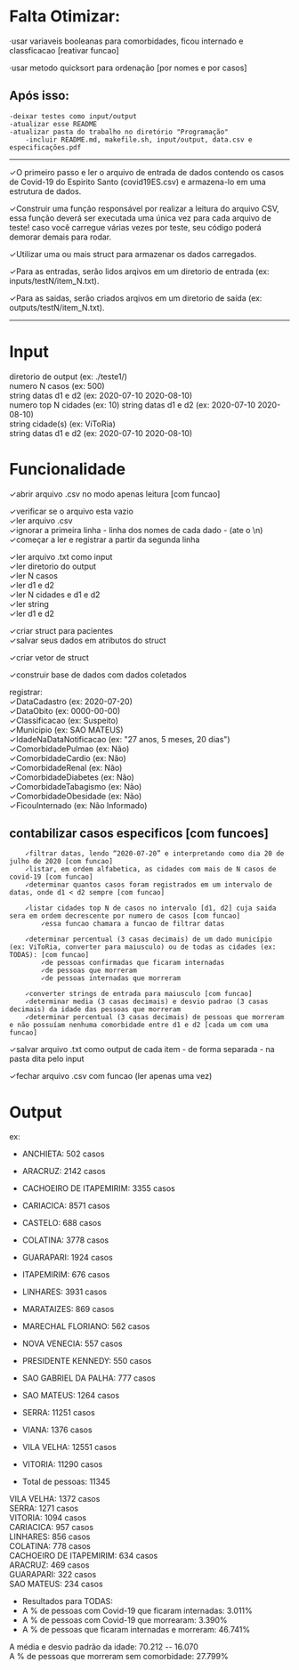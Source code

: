 # Falta Otimizar:   
·usar variaveis booleanas para comorbidades, ficou internado e classficacao [reativar funcao]

·usar metodo quicksort para ordenação [por nomes e por casos]

## Após isso:
	-deixar testes como input/output   
	-atualizar esse README   
	-atualizar pasta do trabalho no diretório "Programação"   
		-incluir README.md, makefile.sh, input/output, data.csv e especificações.pdf   
---------------------------------------------------------------------------------------------

✓O primeiro passo e ler o arquivo de entrada de dados contendo os casos de Covid-19 do Espirito Santo (covid19ES.csv) e armazena-lo em uma estrutura de dados.  

✓Construir uma função responsável por realizar a leitura do arquivo CSV, essa função deverá ser executada uma única vez para cada arquivo de teste! caso você carregue várias vezes por teste, seu código poderá demorar demais para rodar.  

✓Utilizar uma ou mais struct para armazenar os dados carregados.  

✓Para as entradas, serão lidos arqivos em um diretorio de entrada (ex: inputs/testN/item_N.txt).  

✓Para as saidas, serão criados arqivos em um diretorio de saída (ex: outputs/testN/item_N.txt).  

---------------------------------------------------------------------------------------------

# Input

diretorio de output (ex: ./teste1/)  
numero N casos (ex: 500)  
string datas d1 e d2 (ex: 2020-07-10 2020-08-10)  
numero top N cidades (ex: 10)	string datas d1 e d2 (ex: 2020-07-10 2020-08-10)  
string cidade(s) (ex: ViToRia)  
string datas d1 e d2 (ex: 2020-07-10 2020-08-10)  


# Funcionalidade

✓abrir arquivo .csv no modo apenas leitura [com funcao]  

✓verificar se o arquivo esta vazio  
✓ler arquivo .csv   
		✓ignorar a primeira linha - linha dos nomes de cada dado - (ate o \n)  
		✓começar a ler e registrar a partir da segunda linha  

✓ler arquivo .txt como input  
		✓ler diretorio do output  
		✓ler N casos  
		✓ler d1 e d2  
		✓ler N cidades e d1 e d2  
		✓ler string  
		✓ler d1 e d2  

✓criar struct para pacientes  
		✓salvar seus dados em atributos do struct  

✓criar vetor de struct  

✓construir base de dados com dados coletados  

registrar:  
		✓DataCadastro (ex: 2020-07-20)  
		✓DataObito (ex: 0000-00-00)  
		✓Classificacao (ex: Suspeito)  
		✓Municipio (ex: SAO MATEUS)  
		✓IdadeNaDataNotificacao (ex: "27 anos, 5 meses, 20 dias")  
		✓ComorbidadePulmao (ex: Não)  
		✓ComorbidadeCardio (ex: Não)  
		✓ComorbidadeRenal (ex: Não)  
		✓ComorbidadeDiabetes (ex: Não)  
		✓ComorbidadeTabagismo (ex: Não)  
		✓ComorbidadeObesidade (ex: Não)  
		✓FicouInternado (ex: Não Informado)  

## contabilizar casos especificos [com funcoes]  

		✓filtrar datas, lendo “2020-07-20” e interpretando como dia 20 de julho de 2020 [com funcao]  
		✓listar, em ordem alfabetica, as cidades com mais de N casos de covid-19 [com funcao]  
		✓determinar quantos casos foram registrados em um intervalo de datas, onde d1 < d2 sempre [com funcao]  

		✓listar cidades top N de casos no intervalo [d1, d2] cuja saida sera em ordem decrescente por numero de casos [com funcao]  
			✓essa funcao chamara a funcao de filtrar datas  

		✓determinar percentual (3 casas decimais) de um dado município (ex: ViToRia, converter para maiusculo) ou de todas as cidades (ex: TODAS): [com funcao]  
			✓de pessoas confirmadas que ficaram internadas  
			✓de pessoas que morreram  
			✓de pessoas internadas que morreram  

		✓converter strings de entrada para maiusculo [com funcao]  
		✓determinar media (3 casas decimais) e desvio padrao (3 casas decimais) da idade das pessoas que morreram
		✓determinar percentual (3 casas decimais) de pessoas que morreram e não possuíam nenhuma comorbidade entre d1 e d2 [cada um com uma funcao]  

✓salvar arquivo .txt como output de cada item - de forma separada - na pasta dita pelo input  

✓fechar arquivo .csv com funcao (ler apenas uma vez)  


# Output

ex:

- ANCHIETA: 502 casos 
- ARACRUZ: 2142 casos 
- CACHOEIRO DE ITAPEMIRIM: 3355 casos 
- CARIACICA: 8571 casos 
- CASTELO: 688 casos 
- COLATINA: 3778 casos 
- GUARAPARI: 1924 casos 
- ITAPEMIRIM: 676 casos 
- LINHARES: 3931 casos 
- MARATAIZES: 869 casos 
- MARECHAL FLORIANO: 562 casos 
- NOVA VENECIA: 557 casos 
- PRESIDENTE KENNEDY: 550 casos 
- SAO GABRIEL DA PALHA: 777 casos 
- SAO MATEUS: 1264 casos 
- SERRA: 11251 casos 
- VIANA: 1376 casos 
- VILA VELHA: 12551 casos 
- VITORIA: 11290 casos 

- Total de pessoas: 11345 

VILA VELHA: 1372 casos  
SERRA: 1271 casos  
VITORIA: 1094 casos  
CARIACICA: 957 casos  
LINHARES: 856 casos  
COLATINA: 778 casos  
CACHOEIRO DE ITAPEMIRIM: 634 casos  
ARACRUZ: 469 casos  
GUARAPARI: 322 casos  
SAO MATEUS: 234 casos  

- Resultados para TODAS:  
- A % de pessoas com Covid-19 que ficaram internadas: 3.011%  
- A % de pessoas com Covid-19 que morrearam: 3.390%  
- A % de pessoas que ficaram internadas e morreram: 46.741%  

A média e desvio padrão da idade: 70.212 -- 16.070  
A % de pessoas que morreram sem comorbidade: 27.799%  
